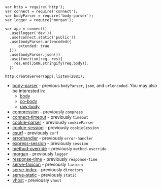    var http = require('http');
    var connect = require('connect');
    var bodyParser = require('body-parser');
    var logger = require('morgan');

    var app = connect()
      .use(logger('dev'))
      .use(connect.static('public'))
      .use(bodyParser.urlencoded({
          extended: true
      }))
      .use(bodyParser.json())
      .use(function(req, res){
        res.end(JSON.stringify(req.body));
      })

    http.createServer(app).listen(2081);

- [body-parser](https://www.npmjs.com/package/body-parser) - previous `bodyParser`, `json`, and `urlencoded`. You may also be interested in:
    - [body](https://www.npmjs.com/package/body)
    - [co-body](https://www.npmjs.com/package/co-body)
    - [raw-body](https://www.npmjs.com/package/raw-body)
- [compression](https://www.npmjs.com/package/compression) - previously `compress`
- [connect-timeout](https://www.npmjs.com/package/connect-timeout) - previously `timeout`
- [cookie-parser](https://www.npmjs.com/package/cookie-parser) - previously `cookieParser`
- [cookie-session](https://www.npmjs.com/package/cookie-session) - previously `cookieSession`
- [csurf](https://www.npmjs.com/package/csurf) - previously `csrf`
- [errorhandler](https://www.npmjs.com/package/errorhandler) - previously `error-handler`
- [express-session](https://www.npmjs.com/package/express-session) - previously `session`
- [method-override](https://www.npmjs.com/package/method-override) - previously `method-override`
- [morgan](https://www.npmjs.com/package/morgan) - previously `logger`
- [response-time](https://www.npmjs.com/package/response-time) - previously `response-time`
- [serve-favicon](https://www.npmjs.com/package/serve-favicon) - previously `favicon`
- [serve-index](https://www.npmjs.com/package/serve-index) - previously `directory`
- [serve-static](https://www.npmjs.com/package/serve-static) - previously `static`
- [vhost](https://www.npmjs.com/package/vhost) - previously `vhost`
